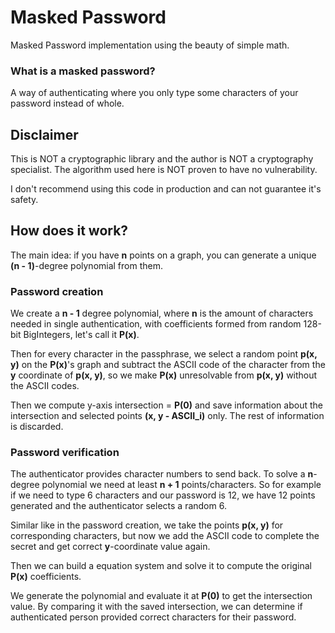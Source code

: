 # Masked Password
Masked Password implementation using the beauty of simple math.

### What is a masked password?
A way of authenticating where you only type some characters of your password instead of whole.

## Disclaimer
This is NOT a cryptographic library and the author is NOT a cryptography specialist.
The algorithm used here is NOT proven to have no vulnerability. 
 
I don't recommend using this code in production and can not guarantee it's safety.

## How does it work?

The main idea: if you have **n** points on a graph, you can generate a unique **(n - 1)**-degree polynomial from them.

### Password creation
 
We create a **n - 1** degree polynomial, where **n** is the amount of characters needed in 
single authentication, with coefficients formed from random 128-bit BigIntegers,
 let's call it **P(x)**.

Then for every character in the passphrase, we select a random point **p(x, y)**
 on the **P(x)**'s graph and subtract the 
  ASCII code of the character from the **y** coordinate of **p(x, y)**, so we make **P(x)** unresolvable
  from **p(x, y)** without the ASCII codes. 
  
Then we compute y-axis intersection = **P(0)** and save information about the intersection and selected points 
**(x, y - ASCII_i)** only. The rest of information is discarded. 

### Password verification
The authenticator provides character numbers to send back. 
To solve a **n**-degree polynomial we need at least
**n + 1** points/characters. So for example if we need to type 6 characters and our password is 12, we have 12 points
generated and the authenticator selects a random 6.

Similar like in the password creation, we take the points **p(x, y)** for corresponding 
characters, but now we add the ASCII code to complete the secret and get correct **y**-coordinate value again.

Then we can build a equation system and solve it to compute the original **P(x)** coefficients.

We generate the polynomial and evaluate it at **P(0)** to get the intersection value. By comparing it with the saved intersection, we can determine if authenticated person provided correct characters for 
their password.  
    
